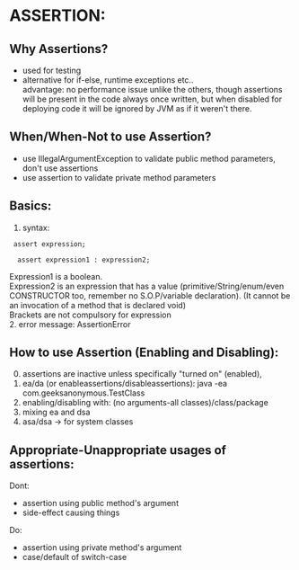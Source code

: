 # ASSERTION:


## Why Assertions?
 - used for testing
 - alternative for if-else, runtime exceptions etc.. <br>
   advantage: no performance issue unlike the others, though assertions will be present in the code always once written, but when disabled for deploying code it will be ignored by JVM as if it weren't there.

## When/When-Not to use Assertion?
 - use IllegalArgumentException to validate public method parameters, don't use assertions
 - use assertion to validate private method parameters
   
## Basics:
 1. syntax:
 ```
  assert expression;
```
```
  assert expression1 : expression2; 
```  
  Expression1 is a boolean. <br>
  Expression2 is an expression that has a value (primitive/String/enum/even CONSTRUCTOR too, 
  remember no S.O.P/variable declaration). (It cannot be an invocation of a method that is declared void) <br>
  Brackets are not compulsory for expression <br>
 2. error message: AssertionError

## How to use Assertion (Enabling and Disabling):
0. assertions are inactive unless specifically "turned on" (enabled),
1. ea/da (or enableassertions/disableassertions): java -ea com.geeksanonymous.TestClass
2. enabling/disabling with: (no arguments-all classes)/class/package
3. mixing ea and dsa
4. asa/dsa -> for system classes

## Appropriate-Unappropriate usages of assertions:
Dont: 
- assertion using public method's argument
- side-effect causing things 

Do:   
- assertion using private method's argument
- case/default of switch-case 

